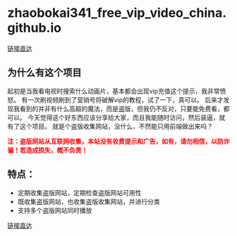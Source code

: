 # zhaobokai341_free_vip_video_china.github.io

[链接直达](https://zhaobokai341.github.io/zhaobokai341_free_vip_video_china/home.html)

## 为什么有这个项目

起初是当我看电视时搜索什么动画片，基本都会出现vip充值这个提示，我非常愤怒。
有一次刷视频刷到了营销号将破解vip的教程，试了一下，真可以。
后来才发现我看到的并非有什么高超的魔法，而是盗版，但我仍不反对，只要能免费看，都可以。
今天觉得这个好东西应该分享给大家，而且我能随时访问，然后装逼，就有了这个项目。
就是个盗版收集网站，没什么，不然能只用前端做出来吗？

<p style="color:red;font-weight:bold">注：盗版网站从互联网收集，本站没有收费提示和广告，如有，请勿相信，以防诈骗！若造成损失，概不负责！</p>

## 特点：

- 定期收集盗版网站，定期检查盗版网站可用性
- 既收集盗版网站，也收集盗版收集网站，并进行分类
- 支持多个盗版网站同时播放

[链接直达](https://zhaobokai341.github.io/zhaobokai341_free_vip_video_china/home_font.html)
